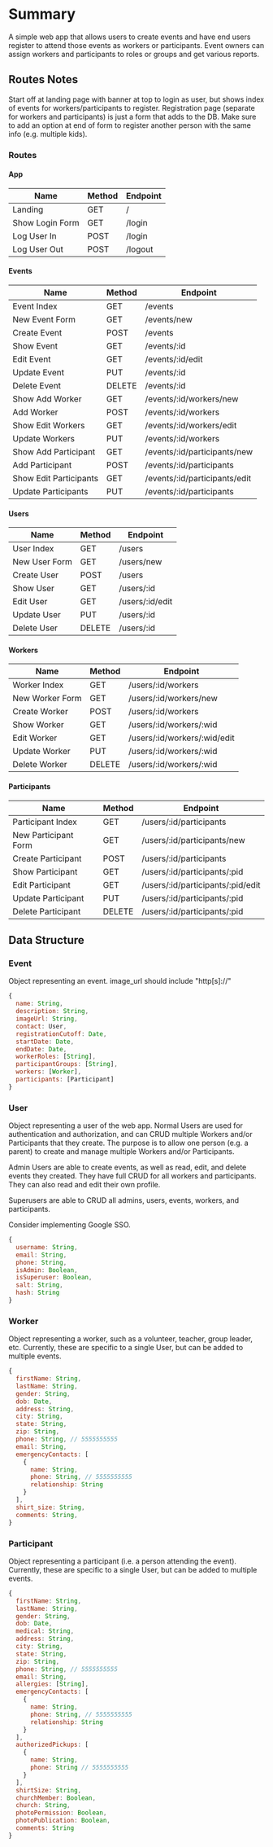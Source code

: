 # Summary
A simple web app that allows users to create events and have end users register to attend those events as workers or participants. Event owners can assign workers and participants to roles or groups and get various reports.

## Routes Notes
Start off at landing page with banner at top to login as user, but shows index of events for workers/participants to register. Registration page (separate for workers and participants) is just a form that adds to the DB. Make sure to add an option at end of form to register another person with the same info (e.g. multiple kids).

### Routes
#### App
| Name                  | Method  | Endpoint
|-----------------------|---------|----------
|Landing                | GET     | /
|Show Login Form        | GET     | /login
|Log User In            | POST    | /login
|Log User Out           | POST    | /logout

#### Events

| Name                  | Method  | Endpoint
|-----------------------|---------|----------
|Event Index            | GET     | /events
|New Event Form         | GET     | /events/new
|Create Event           | POST    | /events
|Show Event             | GET     | /events/:id
|Edit Event             | GET     | /events/:id/edit
|Update Event           | PUT     | /events/:id
|Delete Event           | DELETE  | /events/:id
|Show Add Worker        | GET     | /events/:id/workers/new
|Add Worker             | POST    | /events/:id/workers
|Show Edit Workers      | GET     | /events/:id/workers/edit
|Update Workers         | PUT     | /events/:id/workers
|Show Add Participant   | GET     | /events/:id/participants/new
|Add Participant        | POST    | /events/:id/participants
|Show Edit Participants | GET     | /events/:id/participants/edit
|Update Participants    | PUT     | /events/:id/participants


#### Users
| Name                 | Method  | Endpoint
|----------------------|---------|----------
|User Index            | GET     | /users
|New User Form         | GET     | /users/new
|Create User           | POST    | /users
|Show User             | GET     | /users/:id
|Edit User             | GET     | /users/:id/edit
|Update User           | PUT     | /users/:id
|Delete User           | DELETE  | /users/:id

#### Workers
| Name                 | Method  | Endpoint
|----------------------|---------|----------
|Worker Index          | GET     | /users/:id/workers
|New Worker Form       | GET     | /users/:id/workers/new
|Create Worker         | POST    | /users/:id/workers
|Show Worker           | GET     | /users/:id/workers/:wid
|Edit Worker           | GET     | /users/:id/workers/:wid/edit
|Update Worker         | PUT     | /users/:id/workers/:wid
|Delete Worker         | DELETE  | /users/:id/workers/:wid

#### Participants
| Name                 | Method  | Endpoint
|----------------------|---------|----------
|Participant Index     | GET     | /users/:id/participants
|New Participant Form  | GET     | /users/:id/participants/new
|Create Participant    | POST    | /users/:id/participants
|Show Participant      | GET     | /users/:id/participants/:pid
|Edit Participant      | GET     | /users/:id/participants/:pid/edit
|Update Participant    | PUT     | /users/:id/participants/:pid
|Delete Participant    | DELETE  | /users/:id/participants/:pid

## Data Structure


### Event
Object representing an event. image_url should include "http[s]://"
```javascript
{  
  name: String,  
  description: String,  
  imageUrl: String,  
  contact: User,  
  registrationCutoff: Date,  
  startDate: Date,
  endDate: Date,  
  workerRoles: [String],  
  participantGroups: [String],  
  workers: [Worker],  
  participants: [Participant]  
}
```

### User
Object representing a user of the web app. Normal Users are used for authentication and authorization, and can CRUD multiple Workers and/or Participants that they create. The purpose is to allow one person (e.g. a parent) to create and manage multiple Workers and/or Participants.

Admin Users are able to create events, as well as read, edit, and delete events they created. They have full CRUD for all workers and participants. They can also read and edit their own profile.

Superusers are able to CRUD all admins, users, events, workers, and participants.

Consider implementing Google SSO.

```javascript
{  
  username: String,
  email: String,
  phone: String,
  isAdmin: Boolean,
  isSuperuser: Boolean,
  salt: String,
  hash: String
}
```

### Worker
Object representing a worker, such as a volunteer, teacher, group leader, etc. Currently, these are specific to a single User, but can be added to multiple events.

```javascript
{  
  firstName: String,  
  lastName: String,  
  gender: String,  
  dob: Date,  
  address: String,  
  city: String,  
  state: String,  
  zip: String,  
  phone: String, // 5555555555
  email: String,  
  emergencyContacts: [
    {
      name: String,  
      phone: String, // 5555555555  
      relationship: String  
    }
  ],  
  shirt_size: String,  
  comments: String,  
}
```

### Participant
Object representing a participant (i.e. a person attending the event). Currently, these are specific to a single User, but can be added to multiple events.

```javascript
{
  firstName: String,  
  lastName: String,  
  gender: String,  
  dob: Date,  
  medical: String,
  address: String,  
  city: String,  
  state: String,  
  zip: String,  
  phone: String, // 5555555555  
  email: String,  
  allergies: [String],  
  emergencyContacts: [
    {
      name: String,  
      phone: String, // 5555555555  
      relationship: String  
    }
  ],  
  authorizedPickups: [
    {
      name: String,  
      phone: String // 5555555555
    }
  ],
  shirtSize: String,  
  churchMember: Boolean,  
  church: String,  
  photoPermission: Boolean,  
  photoPublication: Boolean,  
  comments: String
}
```
